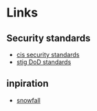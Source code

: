 # Links

## Security standards
- [cis security standards](https://downloads.cisecurity.org/#/)
- [stig DoD standards](https://public.cyber.mil/stigs/downloads/)

## inpiration
- [snowfall](https://github.com/snowfallorg/lib)
